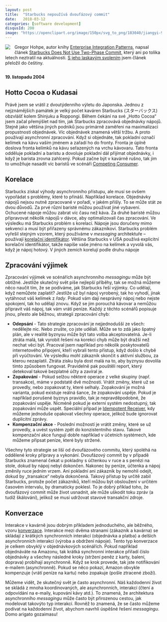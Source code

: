```yaml
---
layout: post
title:  "Starbucks nepoužívá dvoufázový commit"
date:   2018-03-12
categories: [software development]
disqusId: 200
image: "https://openclipart.org/image/150px/svg_to_png/183040/jiangyi-99-coffee-machine.png"
---
```


<div style="float: left; margin: 0 1em 1em 0; text-align: center;"><a href="https://openclipart.org/detail/183040/coffee-machine"><img src="https://openclipart.org/image/150px/svg_to_png/183040/jiangyi-99-coffee-machine.png" /></a></div>

Gregor Hohpe, autor knihy [Enterprise Integration Patterns](http://www.enterpriseintegrationpatterns.com/eaipatterns.html), napsal článek [Starbucks Does Not Use Two-Phase Commit](http://www.enterpriseintegrationpatterns.com/ramblings/18_starbucks.html), který ani po tolika letech neztratil na aktuálnosti. [S jeho laskavým svolením](https://twitter.com/ghohpe/status/969619522809315328) jsem článek přeložil do češtiny.

<div style="clear: both"></div>

**19. listopadu 2004**

## Hotto Cocoa o Kudasai

Právě jsem se vrátil z dvoutýdenního výletu do Japonska. Jednou z nejznámějších památek je velký počet kaváren Starbucks (スターバックス) obzvlášť kolem Shinjuku a Roppongi. Během čekání na své „Hotto Cocoa“ jsem začal přemýšlet nad tím, jak Starbucks zpracovává objednávky nápojů. Stejně jako většina jiných podniků jsou primárně zaměřeni na maximalizaci propustnosti objednávek. Víc objednávek znamená větší tržbu. A proto používají asynchronní zpracování. Když si objednáte, tak pokladní označí kelímek na kávu vaším jménem a zařadí ho do fronty. Fronta je úplně doslova fronta kelímků na kávu seřazených na vrchu kávovaru. Tato fronta odděluje pokladní a baristu a dovoluje pokladní dál přijímat objednávky, i když je barista zrovna zahlcený. Pokud začne být v kavárně rušno, tak jim to umožňuje nasadit víc baristů ve scénáři [Competing Consumer](http://www.enterpriseintegrationpatterns.com/CompetingConsumers.html).

<!--more-->

## Korelace

Starbucks získal výhody asynchronního přístupu, ale musí se ovšem vypořádat s problémy, které to přináší. Například korelace. Objednávky nápojů nejsou nutně zpracované v pořadí, v jakém přišly. To se může stát ze dvou důvodů. Za prvé různí baristé můžou používat jiné vybavení. Ochucené nápoje můžou zabrat víc času než káva. Za druhé baristé můžou připravovat několik nápojů v dávce, aby optimalizovali čas zpracování. Ve výsledku má Starbucks problém s korelací. Nápoje jsou doručeny mimo sekvenci a musí být přiřazeny správnému zákazníkovi. Starbucks problém vyřešil stejným vzorem, který používáme v _messaging_ architektuře – používají [korelační identifikátor](http://www.enterpriseintegrationpatterns.com/CorrelationIdentifier.html). Většina Starbucks v USA používá explicitní korelační identifikátor, takže napíše vaše jméno na kelímek a vyvolá vás, když je nápoj hotový. V jiných zemích korelují podle druhu nápoje

## Zpracování výjimek

Zpracování výjimek ve scénářích asynchronního _messagingu_ může být obtížné. Jestliže skutečný svět píše nejlepší příběhy, tak se možná můžeme něco naučit tím, že se podíváme, jak Starbucks řeší výjimky. Co udělají, když nemůžete zaplatit? Jestliže už byl nápoj vyrobený, tak ho vyhodí, jinak vytáhnout váš kelímek z _řady_. Pokud vám dají nesprávný nápoj nebo nejste spokojení, tak ho udělají znovu. Když se jim porouchá kávovar a nemůžou připravit váš nápoj, tak vám vrátí peníze. Každý z těchto scénářů popisuje jinou, přesto ale běžnou, strategii zpracování chyb: 

* **Odepsání** - Tato strategie zpracování je nejjednodušší ze všech: nedělejte nic. Nebo zrušte, co jste udělali. Může se to zdá jako špatný plán, ale v realitě byznysu může být tato volba akceptovatelná. Je-li ztráta malá, tak vyrobit řešení na korekci chyb může být dražší než nechat věci být. Pracoval jsem například pro několik poskytovatelů internetového připojení, kteří vybrali tento přístup, když došlo k chybě při vyúčtování. Ve výsledku mohl zákazník skončit s aktivní službou, za kterou nezaplatil. Ztráta zisku byla dost malá na to, aby byznysu dovolila tímto způsobem fungovat. Pravidelně pak pouštěli report, který detekoval takové bezplatné účty a zavíral je.
* **Zopakování** - Pokud selžou některé operace z velké skupiny (např. transakce), máme v podstatě dvě možnosti. Vrátit změny, které už se provedly, nebo zopakovat ty, které selhaly. Zopakování je možná varianta, pokud existuje reálná šance, že zopakování uspěje. Pokud je například porušené byznys pravidlo, tak je nepravděpodobné, že zopakování uspěje. Nicméně pokud je externí systém nedostupný, tak zopakování může uspět. Speciální případ je [Idempotent Receiver](http://www.enterpriseintegrationpatterns.com/IdempotentReceiver.html), kdy můžeme jednoduše opakovat všechny operace, jelikož bude ignorovat duplicitní zprávy.
* **Kompenzační akce** - Poslední možností je vrátit změny, které se už provedly, a uvést systém zpět do konzistentního stavu. Takové kompenzační akce fungují dobře například v účetních systémech, kde můžeme připsat peníze, které byly stržené.

Všechny tyto strategie se liší od dvoufázového commitu, který spoléhá na oddělené kroky přípravy a vykonání. Dvoufázový commit by v případě Starbucks znamenal čekat u pokladny s účtenkou v ruce a s penězi na stole, dokud by nápoj nebyl dokončen. Nakonec by peníze, účtenka a nápoj změnily ruce jedním vrzem. Ani pokladní ani zákazník by nemohli odejít, dokud by „transakce“ nebyla dokončená. Takový přístup by určitě zabil Starbucks, protože počet zákazníků, kteří můžou být obsloužení v určitém časovém intervalu, by dramaticky poklesl. To je dobrý příklad toho, že dvoufázový commit může život usnadnit, ale může uškodit toku zpráv (a tudíž škálování), jelikož se musí udržovat stavové transakční zdroje.

## Konverzace

Interakce v kavárně jsou dobrým příkladem jednoduchého, ale běžného, vzoru [konverzace](http://www.enterpriseintegrationpatterns.com/ramblings/09_correlation.html). Interakce mezi dvěma stranami (zákazník a kavárna) se skládají z krátkých synchronních interakcí (objednávka a platba) a delších asynchronních interakcí (výroba a obdržení nápoje). Tento typ konverzace je celkem obvyklý v objednávkových scénářích. Pokud například objednáváte na Amazonu, tak krátká synchronní interakce přiřadí číslo objednávky a všechny následné kroky (stržení peněz z karty, balení, doprava) probíhají asynchronně. Když se krok provede, tak jste notifikování e-mailem (asynchronně). Pokud se něco pokazí, Amazon obvykle kompenzuje (vrátí peníze na kartu) nebo zopakuje (pošle ztracené zboží).

Můžeme vidět, že skutečný svět je často asynchronní. Náš každodenní život se skládá z mnoha koordinovaných, ale asynchronních, interakcí (čtení a odpovídání na e-maily, kupování kávy atd.). To znamená, že architektura asynchronního _messagingu_ může často být přirozenou cestou, jak modelovat takovýto typ interakcí. Rovněž to znamená, že se často můžeme podívat na každodenní život, abychom navrhli úspěšné řešení _messagingu_. Domo arigato gozaimasu!
